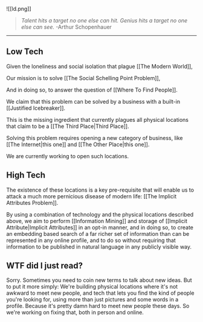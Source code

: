 
![[ld.png]]

> _Talent hits a target no one else can hit. Genius hits a target no one else can see._
> -Arthur Schopenhauer

---
## Low Tech

Given the loneliness and social isolation that plague [[The Modern World]],

Our mission is to solve [[The Social Schelling Point Problem]],

And in doing so, to answer the question of [[Where To Find People]].

We claim that this problem can be solved by a business with a built-in [[Justified Icebreaker]].

This is the missing ingredient that currently plagues all physical locations that claim to be a [[The Third Place|Third Place]].

Solving this problem requires opening a new category of business, like [[The Internet|this one]] and [[The Other Place|this one]].

We are currently working to open such locations.

## High Tech

The existence of these locations is a key pre-requisite that will enable us to attack a much more pernicious disease of modern life: [[The Implicit Attributes Problem]].

By using a combination of technology and the physical locations described above, we aim to perform [[Information Mining]] and storage of [[Implicit Attribute|Implicit Attributes]] in an opt-in manner, and in doing so, to create an embedding based search of a far richer set of information than can be represented in any online profile, and to do so without requiring that information to be published in natural language in any publicly visible way.

## WTF did I just read?
Sorry. Sometimes you need to coin new terms to talk about new ideas. But to put it more simply: We're building physical locations where it's not awkward to meet new people, and tech that lets you find the kind of people you're looking for, using more than just pictures and some words in a profile. Because it's pretty damn hard to meet new people these days. So we're working on fixing that, both in person and online.